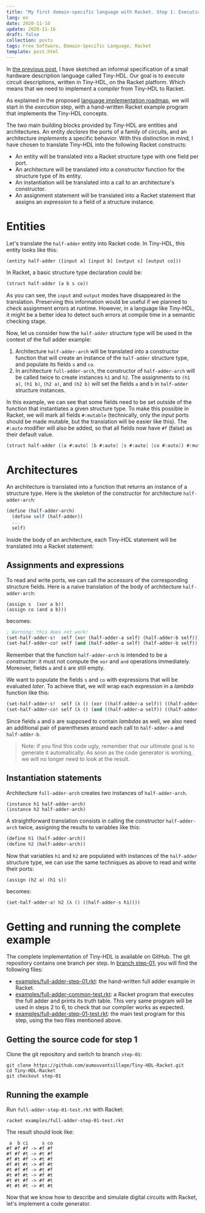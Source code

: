 ```yaml
---
title: "My first domain-specific language with Racket. Step 1: Execution"
lang: en
date: 2020-11-16
update: 2020-11-16
draft: false
collection: posts
tags: Free Software, Domain-Specific Language, Racket
template: post.html
---
```


In [the previous post](/2020/11/08/my-first-domain-specific-language-with-racket),
I have sketched an informal specification of a small hardware description language
called Tiny-HDL.
Our goal is to *execute* circuit descriptions, written in Tiny-HDL, on the Racket
platform.
Which means that we need to implement a *compiler* from Tiny-HDL to Racket.

As explained in the proposed [language implementation roadmap](/2020/11/08/my-first-domain-specific-language-with-racket/#language-implementation-roadmap),
we will start in the *execution* step, with a hand-written Racket example program that
implements the Tiny-HDL concepts.

<!-- more -->

The two main building blocks provided by Tiny-HDL are entities and architectures.
An entity *declares* the ports of a family of circuits, and an architecture
*implements* a specific behavior.
With this distinction in mind, I have chosen to translate Tiny-HDL into the following
Racket constructs:

* An entity will be translated into a Racket structure type with one field per port.
* An architecture will be translated into a *constructor* function for the structure type of its entity.
* An instantiation will be translated into a call to an architecture's constructor.
* An assignment statement will be translated into a Racket statement that assigns an *expression* to a field of a structure instance.

Entities
========

Let's translate the `half-adder` entity into Racket code.
In Tiny-HDL, this entity looks like this:

```
(entity half-adder ([input a] [input b] [output s] [output co]))
```
In Racket, a basic structure type declaration could be:

```scheme
(struct half-adder (a b s co))
```

As you can see, the `input` and `output` modes have disappeared in the translation.
Preserving this information would be useful if we planned to check assignment
errors at runtime.
However, in a language like Tiny-HDL, it might be a better idea to detect such errors
at compile time in a semantic checking stage.

Now, let us consider how the `half-adder` structure type will be used in the
context of the full adder example:

1. Architecture `half-adder-arch` will be translated into a constructor function that will
   create an instance of the `half-adder` structure type, and populate its fields
   `s` and `co`.
2. In architecture `full-adder-arch`, the constructor of `half-adder-arch`
   will be called twice to create instances `h1` and `h2`.
   The assignments to `(h1 a)`, `(h1 b)`, `(h2 a)`, and `(h2 b)` will set
   the fields `a` and `b` in `half-adder` structure instances.

In this example, we can see that some fields need to be set outside of the
function that instantiates a given structure type.
To make this possible in Racket, we will mark all fields `#:mutable`
(technically, only the *input* ports should be made mutable, but the translation
will be easier like this).
The `#:auto` modifier will also be added, so that all fields now have `#f`
(false) as their default value.

```scheme
(struct half-adder ([a #:auto] [b #:auto] [s #:auto] [co #:auto]) #:mutable)
```

Architectures
=============

An architecture is translated into a function that returns an instance of
a structure type.
Here is the skeleton of the constructor for architecture `half-adder-arch`:

```scheme
(define (half-adder-arch)
  (define self (half-adder))
  ...
  self)
```

Inside the body of an architecture, each Tiny-HDL statement will be translated
into a Racket statement:

Assignments and expressions
---------------------------

To read and write ports, we can call the accessors of the corresponding
structure fields.
Here is a naive translation of the body of architecture `half-adder-arch`:

```
(assign s  (xor a b))
(assign co (and a b)))
```

becomes:

```scheme
; Warning: this does not work!
(set-half-adder-s!  self (xor (half-adder-a self) (half-adder-b self)))
(set-half-adder-co! self (and (half-adder-a self) (half-adder-b self)))
```

Remember that the function `half-adder-arch` is intended to be a *constructor*:
it must not compute the `xor` and `and` operations immediately.
Moreover, fields `a` and `b` are still empty.

We want to populate the fields `s` and `co` with expressions that will be
evaluated *later*.
To achieve that, we will wrap each expression in a *lambda* function like this:

```scheme
(set-half-adder-s!  self (λ () (xor ((half-adder-a self)) ((half-adder-b self)))))
(set-half-adder-co! self (λ () (and ((half-adder-a self)) ((half-adder-b self)))))
```

Since fields `a` and `b` are supposed to contain *lambdas* as well, we also need an
additional pair of parentheses around each call to `half-adder-a` and `half-adder-b`.

> Note: if you find this code ugly, remember that our ultimate goal
> is to generate it automatically.
> As soon as the code generator is working, we will no longer need to look
> at the result.

Instantiation statements
------------------------

Architecture `full-adder-arch` creates two instances of `half-adder-arch`.

```
(instance h1 half-adder-arch)
(instance h2 half-adder-arch)
```

A straightforward translation consists in calling the constructor `half-adder-arch`
twice, assigning the results to variables like this:

```scheme
(define h1 (half-adder-arch))
(define h2 (half-adder-arch))
```

Now that variables `h1` and `h2` are populated with instances of the `half-adder`
structure type, we can use the same techniques as above to read and write their ports:

```
(assign (h2 a) (h1 s))
```

becomes:

```scheme
(set-half-adder-a! h2 (λ () ((half-adder-s h1))))
```

Getting and running the complete example
========================================

The complete implementation of Tiny-HDL is available on GitHub.
The git repository contains one branch per step.
In [branch step-01](https://github.com/aumouvantsillage/Tiny-HDL-Racket/tree/step-01),
you will find the following files:

* [examples/full-adder-step-01.rkt](https://github.com/aumouvantsillage/Tiny-HDL-Racket/blob/step-01/examples/full-adder-step-01.rkt):
  the hand-written full adder example in Racket.
* [examples/full-adder-common-test.rkt](https://github.com/aumouvantsillage/Tiny-HDL-Racket/blob/step-01/examples/full-adder-common-test.rkt):
  a Racket program that executes the full adder and prints its truth table.
  This very same program will be used in steps 2 to 6, to check that our compiler works as expected.
* [examples/full-adder-step-01-test.rkt](https://github.com/aumouvantsillage/Tiny-HDL-Racket/blob/step-01/examples/full-adder-step-01-test.rkt):
  the main test program for this step, using the two files mentioned above.

Getting the source code for step 1
----------------------------------

Clone the git repository and switch to branch `step-01`:

```
git clone https://github.com/aumouvantsillage/Tiny-HDL-Racket.git
cd Tiny-HDL-Racket
git checkout step-01
```

Running the example
-------------------

Run `full-adder-step-01-test.rkt` with Racket:

```
racket examples/full-adder-step-01-test.rkt
```

The result should look like:

```
 a  b ci     s co
#f #f #f -> #f #f
#f #f #t -> #t #f
#f #t #f -> #t #f
#f #t #t -> #f #t
#t #f #f -> #t #f
#t #f #t -> #f #t
#t #t #f -> #f #t
#t #t #t -> #t #t
```

Now that we know how to describe and simulate digital circuits with Racket,
let's implement a code generator.
